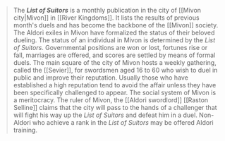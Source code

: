 > The ***List of Suitors*** is a monthly publication in the city of [[Mivon city|Mivon]] in [[River Kingdoms]]. It lists the results of previous month's duels and has become the backbone of the [[Mivon]] society. The Aldori exiles in Mivon have formalized the status of their beloved dueling. The status of an individual in Mivon is determined by the *List of Suitors*. Governmental positions are won or lost, fortunes rise or fall, marriages are offered, and scores are settled by means of formal duels. The main square of the city of Mivon hosts a weekly gathering, called the [[Sevier]], for swordsmen aged 16 to 60 who wish to duel in public and improve their reputation. Usually those who have established a high reputation tend to avoid the affair unless they have been specifically challenged to appear.
> The social system of Mivon is a meritocracy. The ruler of Mivon, the [[Aldori swordlord]] [[Raston Selline]] claims that the city will pass to the hands of a challenger that will fight his way up the *List of Suitors* and defeat him in a duel.
> Non-Aldori who achieve a rank in the *List of Suitors* may be offered Aldori training.







